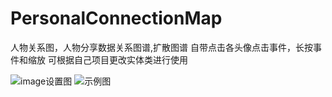 # PersonalConnectionMap
人物关系图，人物分享数据关系图谱,扩散图谱
自带点击各头像点击事件，长按事件和缩放
可根据自己项目更改实体类进行使用

![image设置图](https://raw.github.com/littletreeSun/Resource-Catalog/main/images/Screenshot.JPG)
![示例图](http://raw.github.com/littletreeSun/Resource-Catalog/main/gif/SVID.gif)
